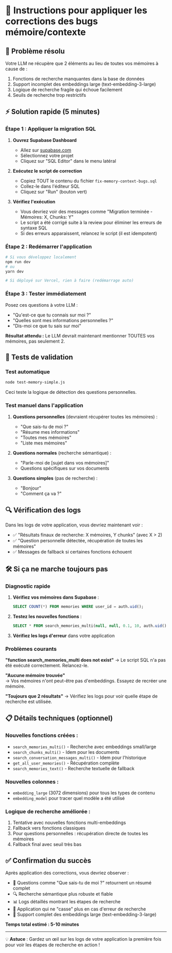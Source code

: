 # 🔧 Instructions pour appliquer les corrections des bugs mémoire/contexte

## 🚨 Problème résolu

Votre LLM ne récupère que 2 éléments au lieu de toutes vos mémoires à cause de :
1. Fonctions de recherche manquantes dans la base de données
2. Support incomplet des embeddings large (text-embedding-3-large)
3. Logique de recherche fragile qui échoue facilement
4. Seuils de recherche trop restrictifs

## ⚡ Solution rapide (5 minutes)

### Étape 1 : Appliquer la migration SQL

1. **Ouvrez Supabase Dashboard**
   - Allez sur [supabase.com](https://supabase.com)
   - Sélectionnez votre projet
   - Cliquez sur "SQL Editor" dans le menu latéral

2. **Exécutez le script de correction**
   - Copiez TOUT le contenu du fichier `fix-memory-context-bugs.sql`
   - Collez-le dans l'éditeur SQL
   - Cliquez sur "Run" (bouton vert)

3. **Vérifiez l'exécution**
   - Vous devriez voir des messages comme "Migration terminée - Mémoires: X, Chunks: Y"
   - Le script a été corrigé suite à la review pour éliminer les erreurs de syntaxe SQL
   - Si des erreurs apparaissent, relancez le script (il est idempotent)

### Étape 2 : Redémarrer l'application

```bash
# Si vous développez localement
npm run dev
# ou
yarn dev

# Si déployé sur Vercel, rien à faire (redémarrage auto)
```

### Étape 3 : Tester immédiatement

Posez ces questions à votre LLM :
- "Qu'est-ce que tu connais sur moi ?"
- "Quelles sont mes informations personnelles ?"
- "Dis-moi ce que tu sais sur moi"

**Résultat attendu :** Le LLM devrait maintenant mentionner TOUTES vos mémoires, pas seulement 2.

## 🧪 Tests de validation

### Test automatique

```bash
node test-memory-simple.js
```

Ceci teste la logique de détection des questions personnelles.

### Test manuel dans l'application

1. **Questions personnelles** (devraient récupérer toutes les mémoires) :
   - "Que sais-tu de moi ?"
   - "Résume mes informations"
   - "Toutes mes mémoires"
   - "Liste mes mémoires"

2. **Questions normales** (recherche sémantique) :
   - "Parle-moi de [sujet dans vos mémoires]"
   - Questions spécifiques sur vos documents

3. **Questions simples** (pas de recherche) :
   - "Bonjour"
   - "Comment ça va ?"

## 🔍 Vérification des logs

Dans les logs de votre application, vous devriez maintenant voir :
- ✅ "Résultats finaux de recherche: X mémoires, Y chunks" (avec X > 2)
- ✅ "Question personnelle détectée, récupération de toutes les mémoires"
- ✅ Messages de fallback si certaines fonctions échouent

## 🛠️ Si ça ne marche toujours pas

### Diagnostic rapide

1. **Vérifiez vos mémoires dans Supabase** :
   ```sql
   SELECT COUNT(*) FROM memories WHERE user_id = auth.uid();
   ```

2. **Testez les nouvelles fonctions** :
   ```sql
   SELECT * FROM search_memories_multi(null, null, 0.1, 10, auth.uid());
   ```

3. **Vérifiez les logs d'erreur** dans votre application

### Problèmes courants

**"function search_memories_multi does not exist"**
→ Le script SQL n'a pas été exécuté correctement. Relancez-le.

**"Aucune mémoire trouvée"**  
→ Vos mémoires n'ont peut-être pas d'embeddings. Essayez de recréer une mémoire.

**"Toujours que 2 résultats"**
→ Vérifiez les logs pour voir quelle étape de recherche est utilisée.

## 📋 Détails techniques (optionnel)

### Nouvelles fonctions créées :
- `search_memories_multi()` - Recherche avec embeddings small/large
- `search_chunks_multi()` - Idem pour les documents  
- `search_conversation_messages_multi()` - Idem pour l'historique
- `get_all_user_memories()` - Récupération complète
- `search_memories_text()` - Recherche textuelle de fallback

### Nouvelles colonnes :
- `embedding_large` (3072 dimensions) pour tous les types de contenu
- `embedding_model` pour tracer quel modèle a été utilisé

### Logique de recherche améliorée :
1. Tentative avec nouvelles fonctions multi-embeddings
2. Fallback vers fonctions classiques
3. Pour questions personnelles : récupération directe de toutes les mémoires
4. Fallback final avec seuil très bas

## ✅ Confirmation du succès

Après application des corrections, vous devriez observer :
- 🎯 Questions comme "Que sais-tu de moi ?" retournent un résumé complet
- 🔍 Recherche sémantique plus robuste et fiable
- 📊 Logs détaillés montrant les étapes de recherche
- 💪 Application qui ne "casse" plus en cas d'erreur de recherche
- 🚀 Support complet des embeddings large (text-embedding-3-large)

**Temps total estimé : 5-10 minutes**

---

💡 **Astuce** : Gardez un œil sur les logs de votre application la première fois pour voir les étapes de recherche en action !
